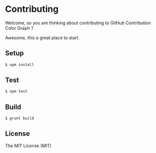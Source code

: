 Contributing
============

Welcome, so you are thinking about contributing to GitHub Contribution
Color Graph ?

Awesome, this a great place to start.

Setup
-----

```bash
$ npm install
```

Test
----

```bash
$ npm test
```

Build
-----

```bash
$ grunt build
```

License
-------

The MIT License (MIT)
